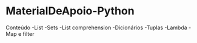 # MaterialDeApoio-Python
Conteúdo  -List -Sets -List comprehension  -Dicionários -Tuplas -Lambda -Map e filter
